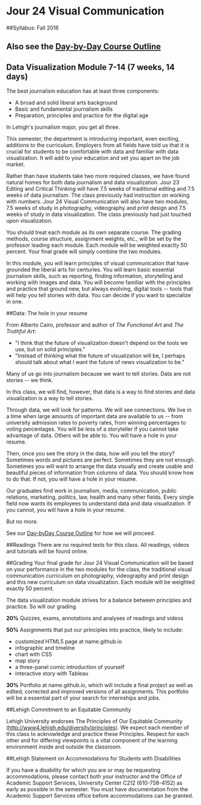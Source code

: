 # Jour 24 Visual Communication
##Syllabus: Fall 2016

## Also see the [Day-by-Day Course Outline](https://github.com/jacklule/DataViz-Syllabus/blob/master/Course%20Outline.md)

## Data Visualization Module 7-14 (7 weeks, 14 days)

The best journalism education has at least three components:
- A broad and solid liberal arts background
- Basic and fundamental journalism skills
- Preparation, principles and practice for the digital age

In Lehigh's journalism major, you get all three. 

This semester, the department is introducing important, even exciting, additions to the curriculum. Employers from all fields have told us that it is crucial for students to be comfortable with data and familiar with data visualization. It will add to your education and set you apart on the job market.

Rather than have students take two more required classes, we have found natural homes for both data journalism and data visualization. Jour 23 Editing and Critical Thinking will have 7.5 weeks of traditional editing and 7.5 weeks of data journalism. The class previously had instruction on working with numbers. Jour 24 Visual Communication will also have two modules, 7.5 weeks of study in photography, videography and print design and 7.5 weeks of study in data visualization. The class previously had just touched upon visualization.

You should treat each module as its own separate course. The grading methods, course structure, assignment weights, etc., will be set by the professor leading each module. Each module will be weighted exactly 50 percent. Your final grade will simply combine the two modules.

In this module, you will learn principles of visual communication that have grounded the liberal arts for centuries. You will learn basic essential journalism skills, such as reporting, finding information, storytelling and working with images and data. You will become familiar with the principles and practice that ground new, but always evolving, digital tools -- tools that will help you tell stories with data. You can decide if you want to specialize in one.

##Data: The hole in your resume

From Alberto Cairo, professor and author of <i>The Functional Art</i> and <i>The Truthful Art</i>:
- "I think that the future of visualization doesn't depend on the tools we use, but on solid principles."
- "Instead of thinking what the future of visualization will be, I perhaps should talk about what I want the future of news visualization to be."

Many of us go into journalism because we want to tell stories. Data are not stories -- we think.

In this class, we will find, however, that data is a way to find stories and data visualization is a way to tell stories.

Through data, we will look for patterns. We will see connections. We live in a time when large amounts of important data are available to us -- from university admission rates to poverty rates, from winning percentages to voting percentages. You will be less of a storyteller if you cannot take advantage of data. Others will be able to. You will have a hole in your resume.  

Then, once you see the story in the data, how will you tell the story? Sometimes words and pictures are perfect. Sometimes they are not enough. Sometimes you will want to arrange the data visually and create usable and beautiful pieces of information from columns of data. You should know how to do that. If not, you will have a hole in your resume.

Our graduates find work in journalism, media, communication, public relations, marketing, politics, law, health and many other fields. Every single field now wants its employees to understand data and data visualization. If you cannot, you will have a hole in your resume.

But no more.

See our [Day-byDay Course Outline](https://github.com/jacklule/DataViz-Syllabus/blob/master/Course%20Outline.md) for how we will proceed.

##Readings
There are no required texts for this class. All readings, videos and tutorials will be found online.

##Grading
Your final grade for Jour 24 Visual Communication will be based on your performance in the two modules for the class, the traditional visual communication curriculum on photography, videography and print design and this new curriculum on data visualization. Each module will be weighted exactly 50 percent.

The data visualization module strives for a balance between principles and practice. So will our grading.

**20%** Quizzes, exams, annotations and analyses of readings and videos

**50%** Assignments that put our principles into practice, likely to include:
- customized HTML5 page at name.github.io
- infographic and timeline
- chart with CSS
- map story
- a three-panel comic introduction of yourself
- interactive story with Tableau

**30%** Portfolio at name.github.io, which will include a final project as well as edited, corrected and improved versions of all assignments. This portfolio will be a essential part of your search for internships and jobs.

##Lehigh Commitment to an Equitable Community

Lehigh University endorses The Principles of Our Equitable Community (http://www4.lehigh.edu/diversity/principles). We expect each member of this class to acknowledge and practice these Principles. Respect for each other and for differing viewpoints is a vital component of the learning environment inside and outside the classroom. 

##Lehigh Statement on Accommodations for Students with Disabilities  

If you have a disability for which you are or may be requesting accommodations, please contact both your instructor and the Office of Academic Support Services, University Center C212 (610-758-4152) as early as possible in the semester.  You must have documentation from the Academic Support Services office before accommodations can be granted.
